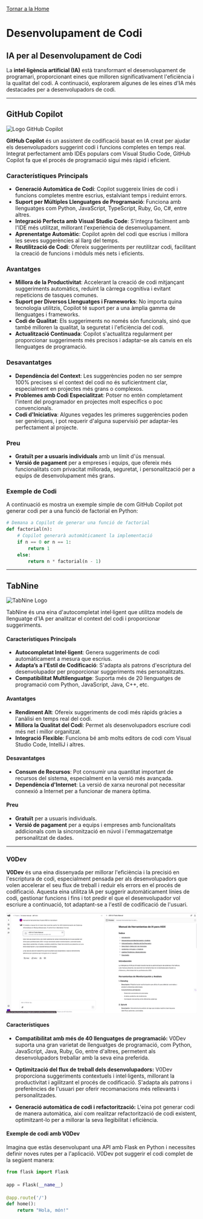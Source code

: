 [Tornar a la Home](https://github.com/JiajunYe-ITB2425/manual-IA-ASIX/blob/main/readme.md)
# Desenvolupament de Codi

## IA per al Desenvolupament de Codi

La **intel·ligència artificial (IA)** està transformant el desenvolupament de programari, proporcionant eines que milloren significativament l'eficiència i la qualitat del codi. A continuació, explorarem algunes de les eines d'IA més destacades per a desenvolupadors de codi.

---

## **GitHub Copilot**
<img src="https://aps.autodesk.com/sites/default/files/2024-10/Screenshot%202024-10-03%20at%2015.34.40.png" alt="Logo GitHub Copilot" width="400" height="700">

**GitHub Copilot** és un assistent de codificació basat en IA creat per ajudar els desenvolupadors suggerint codi i funcions completes en temps real. Integrat perfectament amb IDEs populars com Visual Studio Code, GitHub Copilot fa que el procés de programació sigui més ràpid i eficient.

### Característiques Principals

- **Generació Automàtica de Codi**: Copilot suggereix línies de codi i funcions completes mentre escrius, estalviant temps i reduint errors.
- **Suport per Múltiples Llenguatges de Programació**: Funciona amb llenguatges com Python, JavaScript, TypeScript, Ruby, Go, C#, entre altres.
- **Integració Perfecta amb Visual Studio Code**: S'integra fàcilment amb l'IDE més utilitzat, millorant l'experiència de desenvolupament.
- **Aprenentatge Automàtic**: Copilot aprèn del codi que escrius i millora les seves suggerències al llarg del temps.
- **Reutilització de Codi**: Ofereix suggeriments per reutilitzar codi, facilitant la creació de funcions i mòduls més nets i eficients.

### Avantatges

- **Millora de la Productivitat**: Accelerant la creació de codi mitjançant suggeriments automàtics, reduint la càrrega cognitiva i evitant repeticions de tasques comunes.
- **Suport per Diversos Llenguatges i Frameworks**: No importa quina tecnologia utilitzis, Copilot té suport per a una àmplia gamma de llenguatges i frameworks.
- **Codi de Qualitat**: Els suggeriments no només són funcionals, sinó que també milloren la qualitat, la seguretat i l'eficiència del codi.
- **Actualització Continuada**: Copilot s'actualitza regularment per proporcionar suggeriments més precisos i adaptar-se als canvis en els llenguatges de programació.

### Desavantatges

- **Dependència del Context**: Les suggerències poden no ser sempre 100% precises si el context del codi no és suficientment clar, especialment en projectes més grans o complexos.
- **Problemes amb Codi Especialitzat**: Potser no entén completament l'intent del programador en projectes molt específics o poc convencionals.
- **Codi d'Iniciativa**: Algunes vegades les primeres suggerències poden ser genèriques, i pot requerir d'alguna supervisió per adaptar-les perfectament al projecte.
  
### Preu

- **Gratuït per a usuaris individuals** amb un límit d'ús mensual.
- **Versió de pagament** per a empreses i equips, que ofereix més funcionalitats com privacitat millorada, seguretat, i personalització per a equips de desenvolupament més grans.

### Exemple de Codi

A continuació es mostra un exemple simple de com GitHub Copilot pot generar codi per a una funció de factorial en Python:

```python
# Demana a Copilot de generar una funció de factorial
def factorial(n):
    # Copilot generarà automàticament la implementació
    if n == 0 or n == 1:
        return 1
    else:
        return n * factorial(n - 1)
```

---

    
## TabNine
![TabNine Logo](https://cdn.ourcrowd.com/wp-content/uploads/2021/08/tabnine-logo.png)

TabNine és una eina d'autocompletat intel·ligent que utilitza models de llenguatge d'IA per analitzar el context del codi i proporcionar suggeriments.

#### Característiques Principals

- **Autocompletat Intel·ligent**: Genera suggeriments de codi automàticament a mesura que escrius.
- **Adapta’s a l'Estil de Codificació**: S'adapta als patrons d'escriptura del desenvolupador per proporcionar suggeriments més personalitzats.
- **Compatibilitat Multilenguatge**: Suporta més de 20 llenguatges de programació com Python, JavaScript, Java, C++, etc.

#### Avantatges

- **Rendiment Alt**: Ofereix suggeriments de codi més ràpids gràcies a l'anàlisi en temps real del codi.
- **Millora la Qualitat del Codi**: Permet als desenvolupadors escriure codi més net i millor organitzat.
- **Integració Flexible**: Funciona bé amb molts editors de codi com Visual Studio Code, IntelliJ i altres.

#### Desavantatges

- **Consum de Recursos**: Pot consumir una quantitat important de recursos del sistema, especialment en la versió més avançada.
- **Dependència d'Internet**: La versió de xarxa neuronal pot necessitar connexió a Internet per a funcionar de manera òptima.

#### Preu

- **Gratuït** per a usuaris individuals.
- **Versió de pagament** per a equips i empreses amb funcionalitats addicionals com la sincronització en núvol i l'emmagatzematge personalitzat de dades.

---
### V0Dev

**V0Dev** és una eina dissenyada per millorar l'eficiència i la precisió en l'escriptura de codi, especialment pensada per als desenvolupadors que volen accelerar el seu flux de treball i reduir els errors en el procés de codificació. Aquesta eina utilitza IA per suggerir automàticament línies de codi, gestionar funcions i fins i tot predir el que el desenvolupador vol escriure a continuació, tot adaptant-se a l'estil de codificació de l'usuari.

![V0Dev](https://github.com/JiajunYe-ITB2425/manual-IA-ASIX/blob/alberto/Captura%20de%20pantalla%20de%202024-12-03%2009-21-55.png)

#### Característiques

- **Compatibilitat amb més de 40 llenguatges de programació:** V0Dev suporta una gran varietat de llenguatges de programació, com Python, JavaScript, Java, Ruby, Go, entre d'altres, permetent als desenvolupadors treballar amb la seva eina preferida.
  
- **Optimització del flux de treball dels desenvolupadors:** V0Dev proporciona suggeriments contextuels i intel·ligents, millorant la productivitat i agilitzant el procés de codificació. S'adapta als patrons i preferències de l'usuari per oferir recomanacions més rellevants i personalitzades.

- **Generació automàtica de codi i refactorització:** L'eina pot generar codi de manera automàtica, així com realitzar refactorització de codi existent, optimitzant-lo per a millorar la seva llegibilitat i eficiència.

#### Exemple de codi amb V0Dev

Imagina que estàs desenvolupant una API amb Flask en Python i necessites definir noves rutes per a l'aplicació. V0Dev pot suggerir el codi complet de la següent manera:

```python
from flask import Flask

app = Flask(__name__)

@app.route('/')
def home():
    return "Hola, món!"


